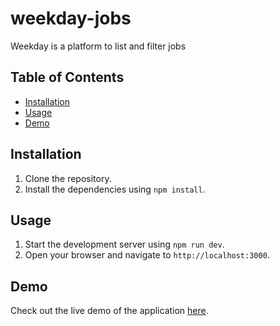 # weekday-jobs

Weekday is a platform to list and filter jobs

## Table of Contents

- [Installation](#installation)
- [Usage](#usage)
- [Demo](#demo)

## Installation

1. Clone the repository.
2. Install the dependencies using `npm install`.

## Usage

1. Start the development server using `npm run dev`.
2. Open your browser and navigate to `http://localhost:3000`.

## Demo

Check out the live demo of the application [here](https://weekday-jobs.vercel.app/).
